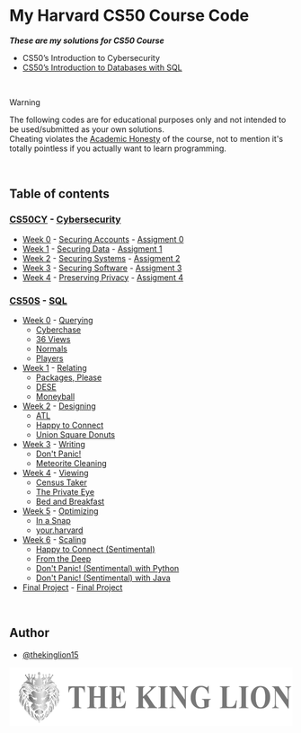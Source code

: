# My Harvard CS50 Course Code

***These are my solutions for CS50 Course***
- CS50’s Introduction to Cybersecurity
- [CS50’s Introduction to Databases with SQL](https://certificates.cs50.io/97b1e601-0d27-47f9-83d5-299675c58448.pdf?size=letter)
<br/>

<!-- Warning -->
> [!WARNING]
> The following codes are for educational purposes only and not intended to be used/submitted as your own solutions.<br/>
> Cheating violates the [Academic Honesty](https://cs50.harvard.edu/x/2024/honesty/) of the course, not to mention it's totally pointless if you actually want to learn programming.
<br/>

<!-- Table of contents -->
## Table of contents
<!-- CS50CY - Cybersecurity -->
### [CS50CY](/CS50CY%20-%20Cybersecurity/) - [Cybersecurity](https://cs50.harvard.edu/cybersecurity/2023/)
- [Week 0](/CS50CY%20-%20Cybersecurity/Week%200/) - [Securing Accounts](https://cs50.harvard.edu/cybersecurity/2023/weeks/0/) - [Assigment 0](/CS50CY%20-%20Cybersecurity/Week%200/Assignment%200.txt)
- [Week 1](/CS50CY%20-%20Cybersecurity/Week%201/) - [Securing Data](https://cs50.harvard.edu/cybersecurity/2023/weeks/1/) - [Assigment 1](/CS50CY%20-%20Cybersecurity/Week%200/Assignment%201.txt)
- [Week 2](/CS50CY%20-%20Cybersecurity/Week%202/) - [Securing Systems](https://cs50.harvard.edu/cybersecurity/2023/weeks/2/) - [Assigment 2](/CS50CY%20-%20Cybersecurity/Week%200/Assignment%202.txt)
- [Week 3](/CS50CY%20-%20Cybersecurity/Week%203/) - [Securing Software](https://cs50.harvard.edu/cybersecurity/2023/weeks/3/) - [Assigment 3](/CS50CY%20-%20Cybersecurity/Week%200/Assignment%203.txt)
- [Week 4](/CS50CY%20-%20Cybersecurity/Week%204/) - [Preserving Privacy](https://cs50.harvard.edu/cybersecurity/2023/weeks/4/) - [Assigment 4](/CS50CY%20-%20Cybersecurity/Week%200/Assignment%204.txt)
<!-- - [Final Project]() - [Final Project]() - [Final Project]() -->

<!-- CS50S - SQL -->
### [CS50S](/CS50S%20-%20SQL/) - [SQL](https://cs50.harvard.edu/sql/2024/)
- [Week 0](/CS50S%20-%20SQL/Week%200/) - [Querying](https://cs50.harvard.edu/sql/2024/weeks/0/)
    - [Cyberchase](/CS50S%20-%20SQL/Week%200/cyberchase/)
    - [36 Views](/CS50S%20-%20SQL/Week%200/views/)
    - [Normals](/CS50S%20-%20SQL/Week%200/normals/)
    - [Players](/CS50S%20-%20SQL/Week%200/players/)
- [Week 1](/CS50S%20-%20SQL/Week%201/) - [Relating](https://cs50.harvard.edu/sql/2024/weeks/1/)
    - [Packages, Please](/CS50S%20-%20SQL/Week%201/packages/)
    - [DESE](/CS50S%20-%20SQL/Week%201/dese/)
    - [Moneyball](/CS50S%20-%20SQL/Week%201/moneyball/)
- [Week 2](/CS50S%20-%20SQL/Week%202/) - [Designing](https://cs50.harvard.edu/sql/2024/weeks/2/)
    - [ATL](/CS50S%20-%20SQL/Week%202/atl/)
    - [Happy to Connect](/CS50S%20-%20SQL/Week%202/connect/)
    - [Union Square Donuts](/CS50S%20-%20SQL/Week%202/donuts/)
- [Week 3](/CS50S%20-%20SQL/Week%203/) - [Writing](https://cs50.harvard.edu/sql/2024/weeks/3/)
    - [Don't Panic!](/CS50S%20-%20SQL/Week%203/dont-panic/)
    - [Meteorite Cleaning](/CS50S%20-%20SQL/Week%203/meteorites/)
- [Week 4](/CS50S%20-%20SQL/Week%204/) - [Viewing](https://cs50.harvard.edu/sql/2024/weeks/4/)
    - [Census Taker](/CS50S%20-%20SQL/Week%204/census/)
    - [The Private Eye](/CS50S%20-%20SQL/Week%204/private/)
    - [Bed and Breakfast](/CS50S%20-%20SQL/Week%204/bnb/)
- [Week 5](/CS50S%20-%20SQL/Week%205/) - [Optimizing](https://cs50.harvard.edu/sql/2024/weeks/5/)
    - [In a Snap](/CS50S%20-%20SQL/Week%205/snap/)
    - [your.harvard](/CS50S%20-%20SQL/Week%205/harvard/)
- [Week 6](/CS50S%20-%20SQL/Week%206/) - [Scaling](https://cs50.harvard.edu/sql/2024/weeks/6/)
    - [Happy to Connect (Sentimental)](CS50S%20-%20SQL/Week%206/sentimental-connect)
    - [From the Deep](/CS50S%20-%20SQL/Week%206/deep/)
    - [Don't Panic! (Sentimental) with Python](/CS50S%20-%20SQL/Week%206/dont-panic-python/)
    - [Don't Panic! (Sentimental) with Java](/CS50S%20-%20SQL/Week%206/dont-panic-java/)
- [Final Project](/CS50S%20-%20SQL/Final%20Project/project/) - [Final Project](https://cs50.harvard.edu/sql/2024/project/)
<br/>

<!-- Author -->
## Author
- [@thekinglion15](https://github.com/thekinglion15)

<!-- Logo -->
![Logo](https://raw.githubusercontent.com/thekinglion15/encriptadorTexto/main/images/Logo.png)
